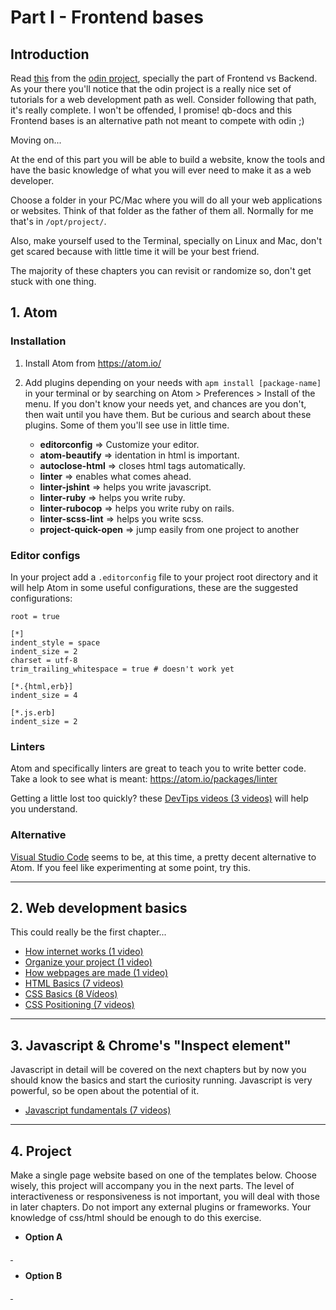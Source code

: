 # Part I - Frontend bases

## Introduction

Read [this](http://www.theodinproject.com/introduction-to-web-development/what-a-web-developer-does?ref=home) from the [odin project](http://www.theodinproject.com/), specially the part of Frontend vs Backend. As your there you'll notice that the odin project is a really nice set of tutorials for a web development path as well. Consider following that path, it's really complete. I won't be offended, I promise! qb-docs and this Frontend bases is an alternative path not meant to compete with odin ;)

Moving on...

At the end of this part you will be able to build a website, know the tools and have the basic knowledge of what you will ever need to make it as a web developer.

Choose a folder in your PC/Mac where you will do all your web applications or websites. Think of that folder as the father of them all. Normally for me that's in `/opt/project/`.

Also, make yourself used to the Terminal, specially on Linux and Mac, don't get scared because with little time it will be your best friend.

The majority of these chapters you can revisit or randomize so, don't get stuck with one thing.

## 1. Atom

### Installation

1. Install Atom from https://atom.io/
2. Add plugins depending on your needs with `apm install [package-name]` in your terminal or by searching on Atom > Preferences > Install of the menu. If you don't know your needs yet, and chances are you don't, then wait until you have them. But be curious and search about these plugins. Some of them you'll see use in little time.

    - __editorconfig__ => Customize your editor.
    - **atom-beautify** => identation in html is important.
    - __autoclose-html__ => closes html tags automatically.
    - __linter__ => enables what comes ahead.
    - __linter-jshint__ => helps you write javascript.
    - __linter-ruby__ => helps you write ruby.
    - __linter-rubocop__ => helps you write ruby on rails.
    - __linter-scss-lint__ => helps you write scss.
    - __project-quick-open__ => jump easily from one project to another

### Editor configs

In your project add a `.editorconfig` file to your project root directory and it will help Atom in some useful configurations, these are the suggested configurations:

    root = true

    [*]
    indent_style = space
    indent_size = 2
    charset = utf-8
    trim_trailing_whitespace = true # doesn't work yet

    [*.{html,erb}]
    indent_size = 4

    [*.js.erb]
    indent_size = 2

### Linters

Atom and specifically linters are great to teach you to write better code. Take a look to see what is meant:
https://atom.io/packages/linter

<i class="fa fa-info-circle"></i> Getting a little lost too quickly? these [DevTips videos (3 videos)](https://www.youtube.com/playlist?list=PLqGj3iMvMa4J0MJhTSUwrb_6hJ5iMGWgf) will help you understand.

### Alternative

[Visual Studio Code](https://code.visualstudio.com) seems to be, at this time, a pretty decent alternative to Atom. If you feel like experimenting at some point, try this.

---

## 2. Web development basics

This could really be the first chapter...

- [How internet works (1 video)](https://youtu.be/XZIMEoUhOA8?list=PLqGj3iMvMa4IbNGS5shOx38KXtAtWEZsq)
- [Organize your project (1 video)](https://youtu.be/8b7wObfC8VM?list=PLqGj3iMvMa4IbNGS5shOx38KXtAtWEZsq)
- [How webpages are made (1 video)](https://youtu.be/caOIrCS3Nrw?list=PLqGj3iMvMa4IbNGS5shOx38KXtAtWEZsq)
- [HTML Basics (7 videos) ](https://www.youtube.com/playlist?list=PLqGj3iMvMa4KlJn1pMYPVV3eYzxJlWcON)
- [CSS Basics (8 Vídeos)](https://www.youtube.com/playlist?list=PLqGj3iMvMa4IOmy04kDxh_hqODMqoeeCy)
- [CSS Positioning (7 videos)](https://www.youtube.com/playlist?list=PLqGj3iMvMa4L731ispRfGAabXeRpM4RL6)

---

## 3. Javascript & Chrome's "Inspect element"

Javascript in detail will be covered on the next chapters but by now you should know the basics and start the curiosity running. Javascript is very powerful, so be open about the potential of it.

- [Javascript fundamentals (7 videos)](https://www.youtube.com/playlist?list=PLoYCgNOIyGACTDHuZtn0qoBdpzV9c327V)

---

## 4. Project

Make a single page website based on one of the templates below. Choose wisely, this project will accompany you in the next parts.
The level of interactiveness or responsiveness is not important, you will deal with those in later chapters. Do not import any external plugins or frameworks. Your knowledge of css/html should be enough to do this exercise.

  - **Option A**

<a href="/docs/img/anhiora_high.jpg" class="img-preview" style="background-image: url(/docs/img/anhiora.jpg)">&nbsp;</a>

  - **Option B**

<a href="/docs/img/acrostia_high.jpg" class="img-preview" style="background-image: url(/docs/img/acrostia.jpg)">&nbsp;</a>
